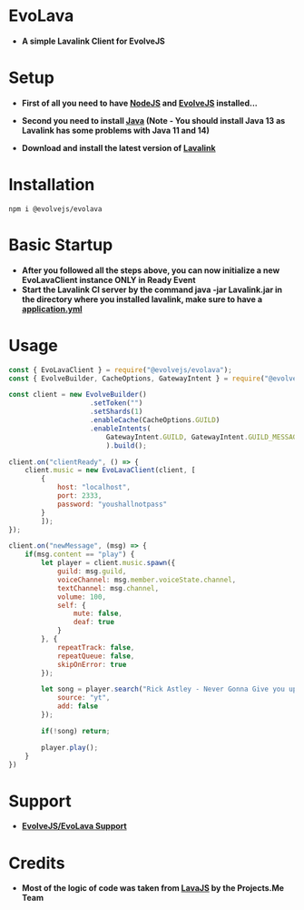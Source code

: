 # EvoLava
- **A simple Lavalink Client for EvolveJS**

# Setup

- **First of all you need to have [NodeJS](https://nodejs.org) and [EvolveJS](https://github.com/EvolveJS/EvolveJS) installed...**

- **Second you need to install [Java](https://www.java.com/en/download/) (Note - You should install Java 13 as Lavalink has some problems with Java 11 and 14)**

- **Download and install the latest version of [Lavalink](https://ci.fredboat.com/viewLog.html?buildId=lastSuccessful&buildTypeId=Lavalink_Build&tab=artifacts&guest=1)**

# Installation 

```shell
npm i @evolvejs/evolava
```
# Basic Startup
- **After you followed all the steps above, you can now initialize a new EvoLavaClient instance ONLY in Ready Event**
- **Start the Lavalink CI server by the command java -jar Lavalink.jar in the directory where you installed lavalink, make sure to have a [application.yml](https://github.com/Frederikam/Lavalink/blob/master/LavalinkServer/application.yml.example)**

# Usage
```js
const { EvoLavaClient } = require("@evolvejs/evolava");
const { EvolveBuilder, CacheOptions, GatewayIntent } = require("@evolvejs/evolvejs");

const client = new EvolveBuilder()
                    .setToken("")
                    .setShards(1)
                    .enableCache(CacheOptions.GUILD)
                    .enableIntents(
                        GatewayIntent.GUILD, GatewayIntent.GUILD_MESSAGES, GatewayIntent.VOICE_STATES
                        ).build();

client.on("clientReady", () => {
    client.music = new EvoLavaClient(client, [
        {
            host: "localhost",
            port: 2333,
            password: "youshallnotpass"
        }
        ]);
});

client.on("newMessage", (msg) => {
    if(msg.content == "play") {
        let player = client.music.spawn({
            guild: msg.guild,
            voiceChannel: msg.member.voiceState.channel,
            textChannel: msg.channel,
            volume: 100,
            self: {
                mute: false,
                deaf: true
            }
        }, {
            repeatTrack: false,
            repeatQueue: false,
            skipOnError: true
        });

        let song = player.search("Rick Astley - Never Gonna Give you up", msg.member, options: {
            source: "yt",
            add: false
        });

        if(!song) return;

        player.play();
    }
})
```
# Support
- **[EvolveJS/EvoLava Support](https://discord.gg/yzMr9RJ)**


# Credits

- **Most of the logic of code was taken from [LavaJS](https://github.com/Projects-Me/LavaJS) by the Projects.Me Team**
